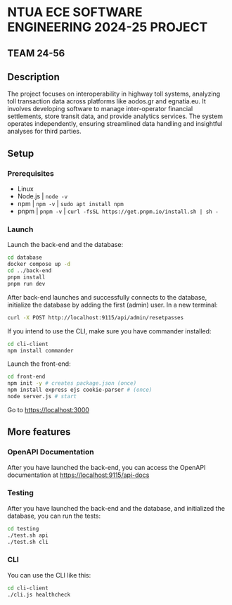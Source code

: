 # NTUA ECE SOFTWARE ENGINEERING 2024-25 PROJECT
  
## TEAM 24-56
  
## Description
The project focuses on interoperability in highway toll systems, analyzing toll transaction data across platforms like aodos.gr and egnatia.eu. It involves developing software to manage inter-operator financial settlements, store transit data, and provide analytics services. The system operates independently, ensuring streamlined data handling and insightful analyses for third parties.

## Setup

### Prerequisites

- Linux
- Node.js | `node -v`
- npm | `npm -v` | `sudo apt install npm`
- pnpm | `pnpm -v` | `curl -fsSL https://get.pnpm.io/install.sh | sh -`

### Launch

Launch the back-end and the database:
```bash
cd database
docker compose up -d
cd ../back-end
pnpm install
pnpm run dev
```

After back-end launches and successfully connects to the database, initialize the database by adding the first (admin) user. In a new terminal:
```bash
curl -X POST http://localhost:9115/api/admin/resetpasses
```

If you intend to use the CLI, make sure you have commander installed:
```bash
cd cli-client
npm install commander
```

Launch the front-end:
```bash
cd front-end
npm init -y # creates package.json (once)
npm install express ejs cookie-parser # (once)
node server.js # start
```

Go to [https://localhost:3000](https://localhost:3000)


## More features

### OpenAPI Documentation

After you have launched the back-end, you can access the OpenAPI documentation at [https://localhost:9115/api-docs](https://localhost:9115/api-docs)

### Testing

After you have launched the back-end and the database, and initialized the database, you can run the tests:
```bash
cd testing
./test.sh api
./test.sh cli
```

### CLI

You can use the CLI like this:
```bash
cd cli-client
./cli.js healthcheck
```

